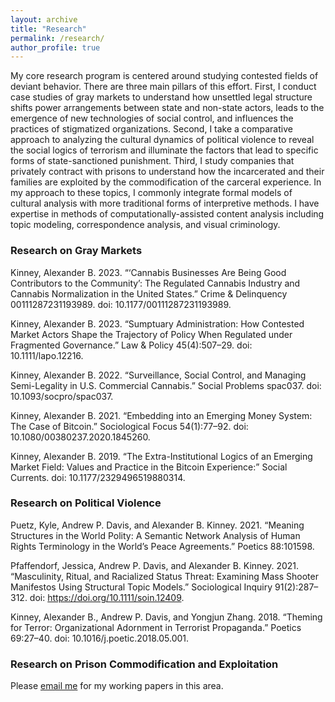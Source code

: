 ```yaml
---
layout: archive
title: "Research"
permalink: /research/
author_profile: true
---
```


My core research program is centered around studying contested fields of deviant behavior. There are three main pillars of this effort. First, I conduct case studies of gray markets to understand how unsettled legal structure shifts power arrangements between state and non-state actors, leads to the emergence of new technologies of social control, and influences the practices of stigmatized organizations. Second, I take a comparative approach to analyzing the cultural dynamics of political violence to reveal the social logics of terrorism and illuminate the factors that lead to specific forms of state-sanctioned punishment. Third, I study companies that privately contract with prisons to understand how the incarcerated and their families are exploited by the commodification of the carceral experience. In my approach to these topics, I commonly integrate formal models of cultural analysis with more traditional forms of interpretive methods. I have expertise in methods of computationally-assisted content analysis including topic modeling, correspondence analysis, and visual criminology. 

 
### Research on Gray Markets

Kinney, Alexander B. 2023. “‘Cannabis Businesses Are Being Good Contributors to the Community’: The Regulated Cannabis Industry and Cannabis Normalization in the United States.” Crime & Delinquency 00111287231193989. doi: 10.1177/00111287231193989.

Kinney, Alexander B. 2023. “Sumptuary Administration: How Contested Market Actors Shape the Trajectory of Policy When Regulated under Fragmented Governance.” Law & Policy 45(4):507–29. doi: 10.1111/lapo.12216.

Kinney, Alexander B. 2022. “Surveillance, Social Control, and Managing Semi-Legality in U.S. Commercial Cannabis.” Social Problems spac037. doi: 10.1093/socpro/spac037.

Kinney, Alexander B. 2021. “Embedding into an Emerging Money System: The Case of Bitcoin.” Sociological Focus 54(1):77–92. doi: 10.1080/00380237.2020.1845260.

Kinney, Alexander B. 2019. “The Extra-Institutional Logics of an Emerging Market Field: Values and Practice in the Bitcoin Experience:” Social Currents. doi: 10.1177/2329496519880314.

 
### Research on Political Violence

Puetz, Kyle, Andrew P. Davis, and Alexander B. Kinney. 2021. “Meaning Structures in the World Polity: A Semantic Network Analysis of Human Rights Terminology in the World’s Peace Agreements.” Poetics 88:101598.

Pfaffendorf, Jessica, Andrew P. Davis, and Alexander B. Kinney. 2021. “Masculinity, Ritual, and Racialized Status Threat: Examining Mass Shooter Manifestos Using Structural Topic Models.” Sociological Inquiry 91(2):287–312. doi: https://doi.org/10.1111/soin.12409.

Kinney, Alexander B., Andrew P. Davis, and Yongjun Zhang. 2018. “Theming for Terror: Organizational Adornment in Terrorist Propaganda.” Poetics 69:27–40. doi: 10.1016/j.poetic.2018.05.001.

 
### Research on Prison Commodification and Exploitation

Please [email me](abk017@shsu.edu) for my working papers in this area.






